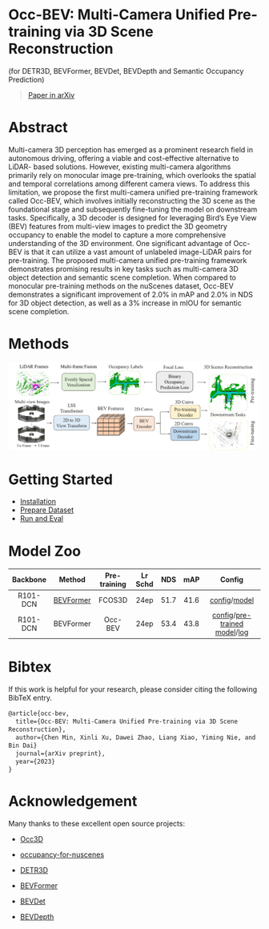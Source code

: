 # Occ-BEV: Multi-Camera Unified Pre-training via 3D Scene Reconstruction 
(for DETR3D, BEVFormer, BEVDet, BEVDepth and Semantic Occupancy Prediction)

> [Paper in arXiv](https://arxiv.org/abs/2305.18829) 

# Abstract
Multi-camera 3D perception has emerged as a prominent research field in autonomous driving, offering a viable and cost-effective alternative to LiDAR- based solutions. However, existing multi-camera algorithms primarily rely on monocular image pre-training, which overlooks the spatial and temporal correlations among different camera views. To address this limitation, we propose the first multi-camera unified pre-training framework called Occ-BEV, which involves initially reconstructing the 3D scene as the foundational stage and subsequently fine-tuning the model on downstream tasks. Specifically, a 3D decoder is designed for leveraging Bird’s Eye View (BEV) features from multi-view images to predict the 3D geometry occupancy to enable the model to capture a more comprehensive understanding of the 3D environment. One significant advantage of Occ-BEV is that it can utilize a vast amount of unlabeled image-LiDAR pairs for pre-training. The proposed multi-camera unified pre-training framework demonstrates promising results in key tasks such as multi-camera 3D object detection and semantic scene completion. When compared to monocular pre-training methods on the nuScenes dataset, Occ-BEV demonstrates a significant improvement of 2.0% in mAP and 2.0% in NDS for 3D object detection, as well as a 3% increase in mIOU for semantic scene completion.


# Methods
![method](docs/flowchart.png "model arch")


# Getting Started
- [Installation](docs/install.md) 
- [Prepare Dataset](docs/prepare_dataset.md)
- [Run and Eval](docs/getting_started.md)

# Model Zoo

| Backbone | Method | Pre-training | Lr Schd | NDS| mAP| Config |
| :---: | :---: | :---: | :---: | :---:| :---: | :---: |
| R101-DCN  | [BEVFormer](https://github.com/fundamentalvision/BEVFormer) | FCOS3D | 24ep | 51.7 | 41.6 | [config](BEVFormer/projects/configs/bevformer/bevformer_base.py)/[model](https://github.com/zhiqi-li/storage/releases/download/v1.0/bevformer_r101_dcn_24ep.pth) |
| R101-DCN  | BEVFormer | Occ-BEV | 24ep | 53.4 |43.8 |[config](projects/configs/bevformer/occ_bev_sweep2.py)/[pre-trained model](https://drive.google.com/file/d/1tXylQhYLAH6c-gAJD0dUeZxwOPUD4rZX/view?usp=drive_link)/[log](https://drive.google.com/file/d/1ignosErdLqiRdvSqEon7P7cHWCYGufQN/view?usp=drive_link)|


# Bibtex
If this work is helpful for your research, please consider citing the following BibTeX entry.

```
@article{occ-bev,
  title={Occ-BEV: Multi-Camera Unified Pre-training via 3D Scene Reconstruction},
  author={Chen Min, Xinli Xu, Dawei Zhao, Liang Xiao, Yiming Nie, and Bin Dai}
  journal={arXiv preprint},
  year={2023}
}
```

# Acknowledgement

Many thanks to these excellent open source projects:
- [Occ3D](https://github.com/CVPR2023-3D-Occupancy-Prediction/CVPR2023-3D-Occupancy-Prediction) 

- [occupancy-for-nuscenes](https://github.com/FANG-MING/occupancy-for-nuscenes)

- [DETR3D](https://github.com/WangYueFt/detr3d) 

- [BEVFormer](https://github.com/fundamentalvision/BEVFormer) 

- [BEVDet](https://github.com/HuangJunJie2017/BEVDet)

- [BEVDepth](https://github.com/Megvii-BaseDetection/BEVDepth)

  
